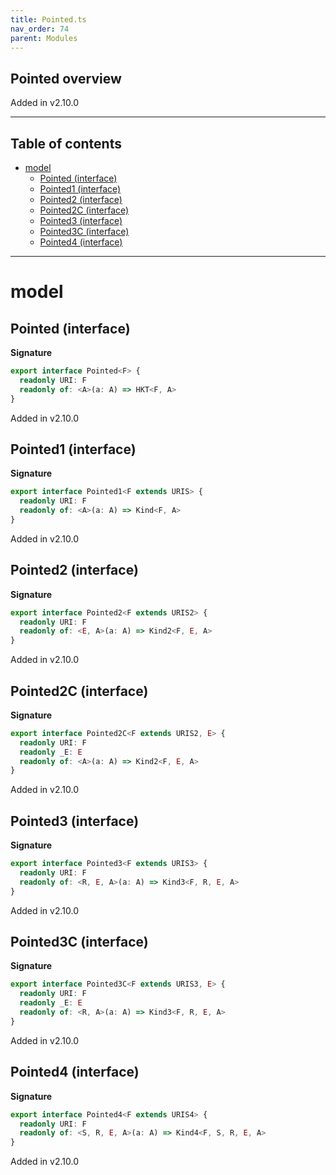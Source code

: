 ```yaml
---
title: Pointed.ts
nav_order: 74
parent: Modules
---
```


## Pointed overview

Added in v2.10.0

---

<h2 class="text-delta">Table of contents</h2>

- [model](#model)
  - [Pointed (interface)](#pointed-interface)
  - [Pointed1 (interface)](#pointed1-interface)
  - [Pointed2 (interface)](#pointed2-interface)
  - [Pointed2C (interface)](#pointed2c-interface)
  - [Pointed3 (interface)](#pointed3-interface)
  - [Pointed3C (interface)](#pointed3c-interface)
  - [Pointed4 (interface)](#pointed4-interface)

---

# model

## Pointed (interface)

**Signature**

```ts
export interface Pointed<F> {
  readonly URI: F
  readonly of: <A>(a: A) => HKT<F, A>
}
```

Added in v2.10.0

## Pointed1 (interface)

**Signature**

```ts
export interface Pointed1<F extends URIS> {
  readonly URI: F
  readonly of: <A>(a: A) => Kind<F, A>
}
```

Added in v2.10.0

## Pointed2 (interface)

**Signature**

```ts
export interface Pointed2<F extends URIS2> {
  readonly URI: F
  readonly of: <E, A>(a: A) => Kind2<F, E, A>
}
```

Added in v2.10.0

## Pointed2C (interface)

**Signature**

```ts
export interface Pointed2C<F extends URIS2, E> {
  readonly URI: F
  readonly _E: E
  readonly of: <A>(a: A) => Kind2<F, E, A>
}
```

Added in v2.10.0

## Pointed3 (interface)

**Signature**

```ts
export interface Pointed3<F extends URIS3> {
  readonly URI: F
  readonly of: <R, E, A>(a: A) => Kind3<F, R, E, A>
}
```

Added in v2.10.0

## Pointed3C (interface)

**Signature**

```ts
export interface Pointed3C<F extends URIS3, E> {
  readonly URI: F
  readonly _E: E
  readonly of: <R, A>(a: A) => Kind3<F, R, E, A>
}
```

Added in v2.10.0

## Pointed4 (interface)

**Signature**

```ts
export interface Pointed4<F extends URIS4> {
  readonly URI: F
  readonly of: <S, R, E, A>(a: A) => Kind4<F, S, R, E, A>
}
```

Added in v2.10.0
